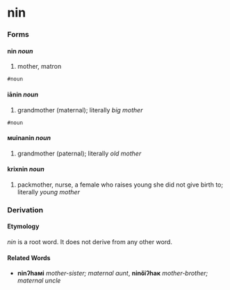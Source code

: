 nin
===

### Forms

#### **nin** _noun_

1. mother, matron

`#noun`

#### **iānin** _noun_

1. grandmother (maternal); literally _big mother_

`#noun`

#### **мuinanin** _noun_

1. grandmother (paternal); literally _old mother_

#### **krixnin** _noun_

1. packmother, nurse, a female who raises young she did not give birth to; literally _young mother_

### Derivation

#### Etymology

_nin_ is a root word. It does not derive from any other word.

#### Related Words

* **ninʔhaмi** _mother-sister; maternal aunt_, **ninɢ̆iʔhaк** _mother-brother; maternal uncle_
